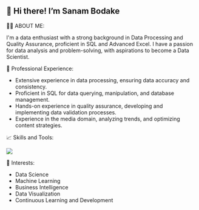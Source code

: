 ## 👋 Hi there! I’m Sanam Bodake

<!--
**SanamBodake/SanamBodake** is a ✨ _special_ ✨ repository because its `README.md` (this file) appears on your GitHub profile.

Here are some ideas to get you started: -->
🤵‍♀️ ABOUT ME:

I'm a data enthusiast with a strong background in Data Processing and Quality Assurance, proficient in SQL and Advanced Excel. I have a passion for data analysis and problem-solving, with aspirations to become a Data Scientist.

💼 Professional Experience:
- Extensive experience in data processing, ensuring data accuracy and consistency.
- Proficient in SQL for data querying, manipulation, and database management.
- Hands-on experience in quality assurance, developing and implementing data validation processes.
- Experience in the media domain, analyzing trends, and optimizing content strategies.

📈 Skills and Tools:

![](https://go-skill-icons.vercel.app/api/icons?i=excel,mysql,sqlserver,python,tableau,numpy,pandas,matplotlib)


🚀 Interests:
- Data Science
- Machine Learning
- Business Intelligence
- Data Visualization
- Continuous Learning and Development



